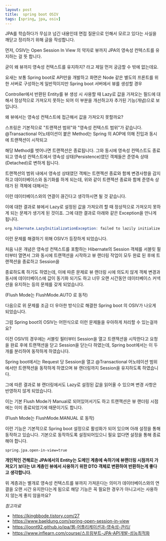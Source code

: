 ```yaml
---
layout: post
title:  spring boot OSIV
tags: [spring, jpa, osiv]
---    
```


JPA를 학습하다가 무심코 넘긴 내용인데 면접 질문으로 인해서 모르고 있다는 사실을 깨닫고 정리하기 위해 글을 작성합니다. 

먼저, OSIV는 Open Session In View 의 약자로 뷰까지 JPA의 영속성 컨텍스트를 유지하는 걸 뜻 합니다.

굳이 왜 뷰까지 영속성 컨텍스트를 유지하지? 라고 제일 먼저 궁금할 수 밖에 없는데요. 

요새는 보통 Spring boot로 API만을 개발하고 화면은 Node 같은 별도의 프론트를 위한 서버로 구성하는게 일반적이지만 Spring boot 서버에서 뷰를 생성할 경우 

Controller에서 반환된 Entity를 뷰 생성 시 사용할 때 Lazy로 값을 가져오는 필드에 대해서 정상적으로 가져오지 못하는 되어 이 부분을 개선하고자 추가된 기능(개념)으로 보입니다. 


왜 뷰에서는 영속성 컨텍스트에 접근해서 값을 가져오지 못할까요? 

스프링은 기본적으로 "트랜잭션 범위"와 "영속성 컨텍스트 범위"가 같습니다. @Transactional 어노테이션이 붙은 Method는 Spring 의 AOP에 의해 진입과 동시에 트랜잭션이 시작되고 

해당 Method를 벗어나면 트랜잭션은 종료됩니다. 그와 동시에 영속성 컨텍스트도 종료되고 영속성 컨텍스트에서 영속성 상태(Persistence)였던 객체들은 준영속 상태(Detached)로 변하게 됩니다. 


트랜잭션의 범위 내에서 영속성 상태였던 객체는 트랜젝션 종료와 함께 변경사항을 감지하고 데이터베이스와 동기화를 하게 되는데, 위와 같이 트랜젝션 종료와 함께 준영속 상태가 된 객체에 대해서는 

이런 데이터베이스와의 연결이 끊긴다고 생각하시면 될 것 같습니다. 


이에 대한 결과로 뷰에서 Lazy로 설정된 값을 가져오려 할 때 정상적으로 가져오지 못하게 되는 문제가 생기게 된 것이죠. 그에 대한 결과로 아래와 같은 Exception을 만나게 됩니다.


```java
org.hibernate.LazyInitializationException: failed to lazily initialize a collection of role: com.kingbbode.model.Team.members, could not initialize proxy - no Session
```

이런 문제를 해결하기 위해 OSIV가 등장하게 되었습니다. 

처음 나온 개념은 영속성 컨텍스트를 포함하는 Hibernate의 Session 객체를 서블릿 필터부터 열면서 그와 동시에 트랜잭션을 시작하고 뷰 랜더링 작업이 모두 완료 된 후에 트랜잭션을 종료하고 Session을 

종료하도록 하기도 하였는데, 이에 따른 문제로 뷰 랜더링 시에 의도치 않게 객체 변경과 동시에 데이터베이스에 값이 동기화 되기도 하고 너무 오랜 시간동안 데이터베이스 커넥션을 유지하는 등의 문제를 갖게 되었습니다. 

(Flush Mode는 FlushMode.AUTO 로 동작)


다음으로 위 문제를 조금 더 우아한 방식으로 해결한 Spring boot 의 OSIV가 나오게 되었습니다. 

그럼 Spring boot의 OSIV는 어떤식으로 이런 문제들을 우아하게 처리할 수 있는걸까요? 


이전 OSIV의 경우에는 서블릿 필터부터 Session을 열고 트랜잭션을 시작한다고 요청을 완료 후에 트랜잭션을 닫고 Session을 닫는다 하였는데, Spring boot에서는 이 두개를 분리하여 동작하게 하였습니다. 

Spring boot에서는 Request 당 Session을 열고 @Transactional 어노테이션 범위에서만 트랜잭션을 동작하게 하였으며 뷰 랜더링까지 Session을 유지하도록 하였습니다. 


그에 따른 결과로 뷰 랜더링에서도 Lazy로 설정된 값을 읽어올 수 있으며 변경 사항은 반영하지 않게 되었습니다. 

이는 기본 Flush Mode가 Manual로 되어있어서기도 하고 트랜잭션은 뷰 랜더링 시점에는 이미 종료되었기에 때문이기도 합니다. 

(Flush Mode는 FlushMode.MANUAL 로 동작)


이런 기능은 기본적으로 Spring boot 설정으로 활성화가 되어 있으며 아래 설정을 통해 동작하고 있습니다. 기본으로 동작하도록 설정되어있으니 필요 없다면 설정을 통해 종료해야 합니다. 

```profile
spring.jpa.open-in-view=true 
```

**개인적인 견해로는 JPA에서의 Entity는 도메인 계층에 속하기에 뷰랜더링 시점까지 가져오기 보다는 UI 계층인 뷰에서 사용하기 위한 DTO 객체로 변환하여 반환하는게 좋다고 생각합니다.**

위 계층과는 별개로 영속성 컨텍스트를 뷰까지 가져온다는 의미가 데이터베이스와의 연결을 오랜 시간 유지한다는게 됨으로 해당 기능은 꼭 필요한 경우가 아니고서는 사용하지 않는게 좋지 않을까요?



*참고자료*
- https://kingbbode.tistory.com/27
- https://www.baeldung.com/spring-open-session-in-view  
- https://joont92.github.io/jpa/웹-어플리케이션과-영속성-관리/  
- https://www.inflearn.com/course/스프링부트-JPA-API개발-성능최적화  
     

